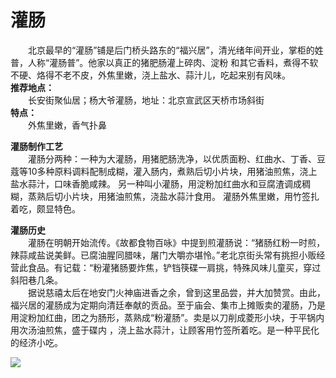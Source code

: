 # 灌肠  
  
&emsp;&emsp;北京最早的“灌肠”铺是后门桥头路东的“福兴居”，清光绪年间开业，掌柜的姓普，人称“灌肠普”。他家以真正的猪肥肠灌上碎肉、淀粉 和其它香料，煮得不软不硬、烙得不老不皮，外焦里嫩，浇上盐水、蒜汁儿，吃起来别有风味。  
**推荐地点：**  
&emsp;&emsp;长安街聚仙居；杨大爷灌肠，地址：北京宣武区天桥市场斜街  
**特点：**  
&emsp;&emsp;外焦里嫩，香气扑鼻  
  
**灌肠制作工艺**  
&emsp;&emsp;灌肠分两种：一种为大灌肠，用猪肥肠洗净，以优质面粉、红曲水、丁香、豆蔻等10多种原料调料配制成糊，灌入肠内，煮熟后切小片块，用猪油煎焦，浇上盐水蒜汁，口味香脆咸辣。 另一种叫小灌肠，用淀粉加红曲水和豆腐渣调成稠糊，蒸熟后切小片块，用猪油煎焦，浇盐水蒜汁食用。 灌肠外焦里嫩，用竹签扎着吃，颇显特色。  
  
**灌肠历史**  
&emsp;&emsp;灌肠在明朝开始流传。《故都食物百咏》中提到煎灌肠说：“猪肠红粉一时煎，辣蒜咸盐说美鲜。已腐油腥同腊味，屠门大嚼亦堪怜。”老北京街头常有挑担小贩经营此食品。有记载：“粉灌猪肠要炸焦，铲铛筷碟一肩挑，特殊风味儿童买，穿过斜阳巷几条。  
&emsp;&emsp;据说慈禧太后在地安门火神庙进香之余，曾到这里品尝，并大加赞赏。由此，福兴居的灌肠成为定期向清廷奉献的贡品。至于庙会、集市上摊贩卖的灌肠，乃是用淀粉加红曲，团之为肠形，蒸熟成“粉灌肠”。卖是以刀削成菱形小块，于平锅内用次汤油煎焦，盛于碟内 ，浇上盐水蒜汁，让顾客用竹签所着吃。是一种平民化的经济小吃。  
  
![](https://raw.staticdn.net/szqq0512/Pic/main/img/202201211933866.png)  